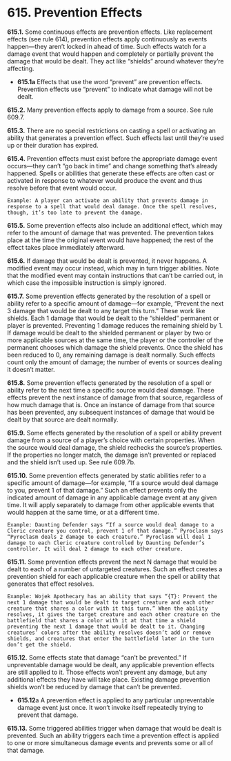 # **615.** Prevention Effects

**615.1.** Some continuous effects are prevention effects. Like replacement effects (see rule 614), prevention effects apply continuously as events happen—they aren’t locked in ahead of time. Such effects watch for a damage event that would happen and completely or partially prevent the damage that would be dealt. They act like “shields” around whatever they’re affecting.
+ **615.1a** Effects that use the word “prevent” are prevention effects. Prevention effects use “prevent” to indicate what damage will not be dealt.

**615.2.** Many prevention effects apply to damage from a source. See rule 609.7.

**615.3.** There are no special restrictions on casting a spell or activating an ability that generates a prevention effect. Such effects last until they’re used up or their duration has expired.

**615.4.** Prevention effects must exist before the appropriate damage event occurs—they can’t “go back in time” and change something that’s already happened. Spells or abilities that generate these effects are often cast or activated in response to whatever would produce the event and thus resolve before that event would occur.

    Example: A player can activate an ability that prevents damage in response to a spell that would deal damage. Once the spell resolves, though, it’s too late to prevent the damage.

**615.5.** Some prevention effects also include an additional effect, which may refer to the amount of damage that was prevented. The prevention takes place at the time the original event would have happened; the rest of the effect takes place immediately afterward.

**615.6.** If damage that would be dealt is prevented, it never happens. A modified event may occur instead, which may in turn trigger abilities. Note that the modified event may contain instructions that can’t be carried out, in which case the impossible instruction is simply ignored.

**615.7.** Some prevention effects generated by the resolution of a spell or ability refer to a specific amount of damage—for example, “Prevent the next 3 damage that would be dealt to any target this turn.” These work like shields. Each 1 damage that would be dealt to the “shielded” permanent or player is prevented. Preventing 1 damage reduces the remaining shield by 1. If damage would be dealt to the shielded permanent or player by two or more applicable sources at the same time, the player or the controller of the permanent chooses which damage the shield prevents. Once the shield has been reduced to 0, any remaining damage is dealt normally. Such effects count only the amount of damage; the number of events or sources dealing it doesn’t matter.

**615.8.** Some prevention effects generated by the resolution of a spell or ability refer to the next time a specific source would deal damage. These effects prevent the next instance of damage from that source, regardless of how much damage that is. Once an instance of damage from that source has been prevented, any subsequent instances of damage that would be dealt by that source are dealt normally.

**615.9.** Some effects generated by the resolution of a spell or ability prevent damage from a source of a player’s choice with certain properties. When the source would deal damage, the shield rechecks the source’s properties. If the properties no longer match, the damage isn’t prevented or replaced and the shield isn’t used up. See rule 609.7b.

**615.10.** Some prevention effects generated by static abilities refer to a specific amount of damage—for example, “If a source would deal damage to you, prevent 1 of that damage.” Such an effect prevents only the indicated amount of damage in any applicable damage event at any given time. It will apply separately to damage from other applicable events that would happen at the same time, or at a different time.

    Example: Daunting Defender says “If a source would deal damage to a Cleric creature you control, prevent 1 of that damage.” Pyroclasm says “Pyroclasm deals 2 damage to each creature.” Pyroclasm will deal 1 damage to each Cleric creature controlled by Daunting Defender’s controller. It will deal 2 damage to each other creature.

**615.11.** Some prevention effects prevent the next N damage that would be dealt to each of a number of untargeted creatures. Such an effect creates a prevention shield for each applicable creature when the spell or ability that generates that effect resolves.

    Example: Wojek Apothecary has an ability that says “{T}: Prevent the next 1 damage that would be dealt to target creature and each other creature that shares a color with it this turn.” When the ability resolves, it gives the target creature and each other creature on the battlefield that shares a color with it at that time a shield preventing the next 1 damage that would be dealt to it. Changing creatures’ colors after the ability resolves doesn’t add or remove shields, and creatures that enter the battlefield later in the turn don’t get the shield.

**615.12.** Some effects state that damage “can’t be prevented.” If unpreventable damage would be dealt, any applicable prevention effects are still applied to it. Those effects won’t prevent any damage, but any additional effects they have will take place. Existing damage prevention shields won’t be reduced by damage that can’t be prevented.
+ **615.12**a A prevention effect is applied to any particular unpreventable damage event just once. It won’t invoke itself repeatedly trying to prevent that damage.

**615.13.** Some triggered abilities trigger when damage that would be dealt is prevented. Such an ability triggers each time a prevention effect is applied to one or more simultaneous damage events and prevents some or all of that damage.
